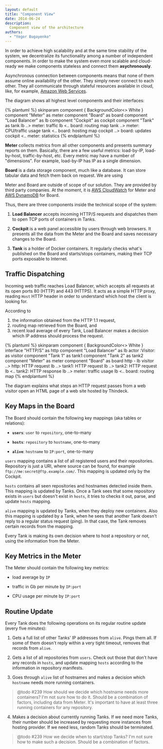 ```yaml
---
layout: default
title: "Component View"
date: 2014-06-24
description:
  Component view of the architecture
authors:
  - "Yegor Bugayenko"
---
```


In order to achieve high scalability and at the same
time stability of the system, we decentralize its functionality
among a number of independent components. In order to make
the system even more scalable and cloud-ready we make components
stateless and connect them **asychronously**.

Asynchronous connection between components means that none
of them assume online availability of the other. They simply never connect
to each other. They all communicate through stateful resources available
in cloud, like, for example, [Amazon Web Services](http://aws.amazon.com/).

The diagram shows all highest level components and their
interfaces:

{% plantuml %}
skinparam component {
  BackgroundColor<<provided>> White
}
component "Meter" as meter
component "Board" as board
component "Load Balancer" as lb
component "Cockpit" as cockpit
component "Tank" as tank
lb ..> meter: traffic
lb <.. board: routing map
tank ..> meter: CPU/traffic usage
tank <.. board: hosting map
cockpit ..> board: updates
cockpit <.. meter: statistics
{% endplantuml %}

**Meter** collects metrics from all other components and presents
summary reports on them. Basically, there are a few useful
metrics: load-by-IP, load-by-host, traffic-by-host, etc. Every metric
may have a number of "dimensions". For example, load-by-IP has IP as
a single dimension.

**Board** is a data storage component, much like a database. It can
store tabular data and fetch them back on request. We are using

Meter and Board are outside of scope of our solution. They are provided
by third party companies. At the moment, it is
[AWS CloudWatch](http://aws.amazon.com/cloudwatch/) for Meter and
[AWS DynamoDB](http://aws.amazon.com/dynamodb/) for Board.

Thus, there are three components inside the technical scope of the system:

1. **Load Balancer** accepts incoming HTTP/S requests and dispatches
them to open TCP ports of containers in Tanks.

2. **Cockpit** is a web panel accessible by users through web browsers.
It presents all the data from the Meter and the Board and saves necessary
changes to the Board.

3. **Tank** is a holder of Docker containers. It regularly checks
what's published on the Board and starts/stops containers, making
their TCP ports exposable to Internet.

## Traffic Dispatching

Incoming web traffic reaches Load Balancer, which accepts all
requests at its open ports 80 (HTTP) and 443 (HTTPS). It acts as
a simple HTTP proxy, reading `Host` HTTP header in order
to understand which host the client is looking for.

According to
1) the information obtained from the HTTP 1.1 request,
2) routing map retrieved from the Board, and
3) recent load average of every Tank,
Load Balancer makes a decision which IP address should
process the request.

{% plantuml %}
skinparam component {
  BackgroundColor<<provided>> White
}
interface "HTTP/S" as http
component "Load Balancer" as lb
actor :Visitor: as visitor
component "Tank 1" as tank1
component "Tank 2" as tank2
component "Meter" as meter
component "Board" as board
http - lb
visitor ..> http: HTTP request
lb ..> tank1: HTTP request
lb ..> tank2: HTTP request
lb <.. tank2: HTTP response
lb ..> meter: traffic usage
lb <.. board: routing map
{% endplantuml %}

The diagram explains what steps an HTTP request passes from a
web visitor open an HTML page of a web site hosted by Thindeck.

## Key Maps in the Board

The Board should contain the following key mappings
(aka tables or relations):

 * **`users`**: `user` to `repository`, one-to-many

 * **`hosts`**: `repository` to `hostname`, one-to-many

 * **`alive`**: `hostname` to `IP:port`, one-to-many

`users` mapping contains a list of all registered users and
their repositories. Repository is just a URI, where source
can be found, for example `ftp://me:secret@ftp.example.com/`.
This mapping is updated only by the Cockpit.

`hosts` contains all seen repositories and hostnames detected
inside them. This mapping is updated by Tanks. Once a Tank sees
that some repository exists in `users` but doesn't exist in
`hosts`, it tries to checks it out, parse, and update `hosts` mapping.

`alive` mapping is updated by Tanks, when they deploy new
containers. Also this mapping is updated by a Tank, when
he sees that another Tank doesn't reply to a regular status request (ping).
In that case, the Tank removes certain records from the mapping.

Every Tank is making its own decision where to host a repository
or not, using the information from the Meter.

## Key Metrics in the Meter

The Meter should contain the following key metrics:

 * load average by `IP`

 * traffic in Gb per minute by `IP:port`

 * CPU usage per minute by `IP:port`

## Routine Update

Every Tank does the following operations on its regular routine
update (every five minutes):

  1. Gets a full list of other Tanks' IP addresses from `alive`.
  Pings them all. If some of them doesn't reply within
  a very tight timeout, removes that records from `alive`.

  2. Gets a list of all repositories from `users`.
  Check out those that don't have any records in `hosts`,
  and update mapping `hosts` according to the information in
  repository manifests.

  3. Goes through `alive` list of hostnames and makes a decision
  which `hostname` needs more running containers.

>   @todo #239 How should we decide which hostname needs more containers?
>    I'm not sure how to do it. Should be a combination of factors,
>    including data from Meter. It's important to have at least three
>    running containers for any repository.

  4. Makes a decision about currently running Tanks. If we need more
  Tanks, their number should be increased by requesting more
  instances from hosting provider. If we need less, random Tanks
  should be terminated.

>   @todo #239 How we decide when to start/stop Tanks? I'm not
>    sure how to make such a decision. Should be a combination
>    of factors.

